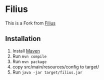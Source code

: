 # Filius
This is a Fork from [Filius](https://svn.savannah.nongnu.org/viewvc/filius/)
## Installation
1. Install [Maven](https://maven.apache.org/install.html)
2. Run ```mvn compile```
3. Run ```mvn package```
4. copy src/main/resources/config to target/
5. Run ```java -jar target/filius.jar```
